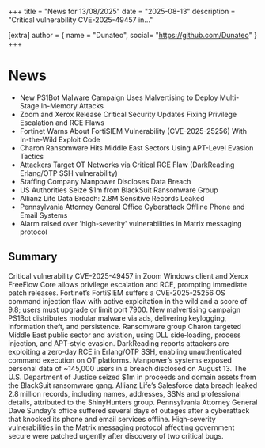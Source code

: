 +++
  title = "News for 13/08/2025"
  date = "2025-08-13"
  description = "Critical vulnerability CVE-2025-49457 in..."

  [extra]
  author = { name = "Dunateo", social= "https://github.com/Dunateo" }
  +++
<html><body>
<h1>News</h1>
<ul>
  <li>New PS1Bot Malware Campaign Uses Malvertising to Deploy Multi-Stage In-Memory Attacks</li>
  <li>Zoom and Xerox Release Critical Security Updates Fixing Privilege Escalation and RCE Flaws</li>
  <li>Fortinet Warns About FortiSIEM Vulnerability (CVE-2025-25256) With In-the-Wild Exploit Code</li>
  <li>Charon Ransomware Hits Middle East Sectors Using APT-Level Evasion Tactics</li>
  <li>Attackers Target OT Networks via Critical RCE Flaw (DarkReading Erlang/OTP SSH vulnerability)</li>
  <li>Staffing Company Manpower Discloses Data Breach</li>
  <li>US Authorities Seize $1m from BlackSuit Ransomware Group</li>
  <li>Allianz Life Data Breach: 2.8M Sensitive Records Leaked</li>
  <li>Pennsylvania Attorney General Office Cyberattack Offline Phone and Email Systems</li>
  <li>Alarm raised over 'high-severity' vulnerabilities in Matrix messaging protocol</li>
</ul>
<h2>Summary</h2>
<p>Critical vulnerability CVE-2025-49457 in Zoom Windows client and Xerox FreeFlow Core allows privilege escalation and RCE, prompting immediate patch releases. Fortinet’s FortiSIEM suffers a CVE-2025-25256 OS command injection flaw with active exploitation in the wild and a score of 9.8; users must upgrade or limit port 7900. New malvertising campaign PS1Bot distributes modular malware via ads, delivering keylogging, information theft, and persistence. Ransomware group Charon targeted Middle East public sector and aviation, using DLL side‑loading, process injection, and APT‑style evasion. DarkReading reports attackers are exploiting a zero‑day RCE in Erlang/OTP SSH, enabling unauthenticated command execution on OT platforms. Manpower’s systems exposed personal data of ~145,000 users in a breach disclosed on August 13. The U.S. Department of Justice seized $1m in proceeds and domain assets from the BlackSuit ransomware gang. Allianz Life’s Salesforce data breach leaked 2.8 million records, including names, addresses, SSNs and professional details, attributed to the ShinyHunters group. Pennsylvania Attorney General Dave Sunday’s office suffered several days of outages after a cyberattack that knocked its phone and email services offline. High‑severity vulnerabilities in the Matrix messaging protocol affecting government secure were patched urgently after discovery of two critical bugs.</p>
</body></html>